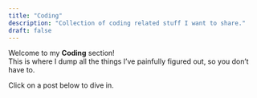 ```yaml
---
title: "Coding"
description: "Collection of coding related stuff I want to share."
draft: false
---
```


Welcome to my **Coding** section!  
This is where I dump all the things I’ve painfully figured out, so you don’t have to.

Click on a post below to dive in.

